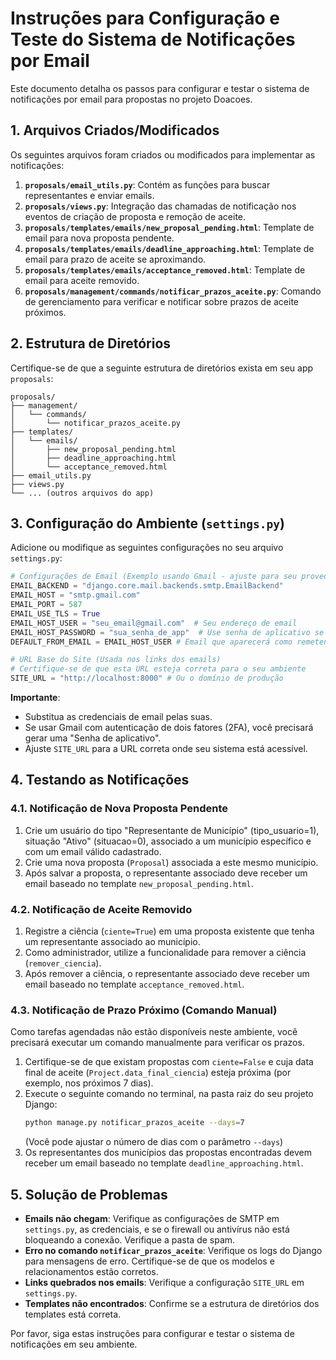 # Instruções para Configuração e Teste do Sistema de Notificações por Email

Este documento detalha os passos para configurar e testar o sistema de notificações por email para propostas no projeto Doacoes.

## 1. Arquivos Criados/Modificados

Os seguintes arquivos foram criados ou modificados para implementar as notificações:

1.  **`proposals/email_utils.py`**: Contém as funções para buscar representantes e enviar emails.
2.  **`proposals/views.py`**: Integração das chamadas de notificação nos eventos de criação de proposta e remoção de aceite.
3.  **`proposals/templates/emails/new_proposal_pending.html`**: Template de email para nova proposta pendente.
4.  **`proposals/templates/emails/deadline_approaching.html`**: Template de email para prazo de aceite se aproximando.
5.  **`proposals/templates/emails/acceptance_removed.html`**: Template de email para aceite removido.
6.  **`proposals/management/commands/notificar_prazos_aceite.py`**: Comando de gerenciamento para verificar e notificar sobre prazos de aceite próximos.

## 2. Estrutura de Diretórios

Certifique-se de que a seguinte estrutura de diretórios exista em seu app `proposals`:

```
proposals/
├── management/
│   └── commands/
│       └── notificar_prazos_aceite.py
├── templates/
│   └── emails/
│       ├── new_proposal_pending.html
│       ├── deadline_approaching.html
│       └── acceptance_removed.html
├── email_utils.py
├── views.py
└── ... (outros arquivos do app)
```

## 3. Configuração do Ambiente (`settings.py`)

Adicione ou modifique as seguintes configurações no seu arquivo `settings.py`:

```python
# Configurações de Email (Exemplo usando Gmail - ajuste para seu provedor)
EMAIL_BACKEND = "django.core.mail.backends.smtp.EmailBackend"
EMAIL_HOST = "smtp.gmail.com"
EMAIL_PORT = 587
EMAIL_USE_TLS = True
EMAIL_HOST_USER = "seu_email@gmail.com"  # Seu endereço de email
EMAIL_HOST_PASSWORD = "sua_senha_de_app"  # Use senha de aplicativo se usar Gmail com 2FA
DEFAULT_FROM_EMAIL = EMAIL_HOST_USER # Email que aparecerá como remetente

# URL Base do Site (Usada nos links dos emails)
# Certifique-se de que esta URL esteja correta para o seu ambiente
SITE_URL = "http://localhost:8000" # Ou o domínio de produção
```

**Importante**: 
*   Substitua as credenciais de email pelas suas.
*   Se usar Gmail com autenticação de dois fatores (2FA), você precisará gerar uma "Senha de aplicativo".
*   Ajuste `SITE_URL` para a URL correta onde seu sistema está acessível.

## 4. Testando as Notificações

### 4.1. Notificação de Nova Proposta Pendente

1.  Crie um usuário do tipo "Representante de Município" (tipo_usuario=1), situação "Ativo" (situacao=0), associado a um município específico e com um email válido cadastrado.
2.  Crie uma nova proposta (`Proposal`) associada a este mesmo município.
3.  Após salvar a proposta, o representante associado deve receber um email baseado no template `new_proposal_pending.html`.

### 4.2. Notificação de Aceite Removido

1.  Registre a ciência (`ciente=True`) em uma proposta existente que tenha um representante associado ao município.
2.  Como administrador, utilize a funcionalidade para remover a ciência (`remover_ciencia`).
3.  Após remover a ciência, o representante associado deve receber um email baseado no template `acceptance_removed.html`.

### 4.3. Notificação de Prazo Próximo (Comando Manual)

Como tarefas agendadas não estão disponíveis neste ambiente, você precisará executar um comando manualmente para verificar os prazos.

1.  Certifique-se de que existam propostas com `ciente=False` e cuja data final de aceite (`Project.data_final_ciencia`) esteja próxima (por exemplo, nos próximos 7 dias).
2.  Execute o seguinte comando no terminal, na pasta raiz do seu projeto Django:
    ```bash
    python manage.py notificar_prazos_aceite --days=7 
    ```
    (Você pode ajustar o número de dias com o parâmetro `--days`)
3.  Os representantes dos municípios das propostas encontradas devem receber um email baseado no template `deadline_approaching.html`.

## 5. Solução de Problemas

*   **Emails não chegam**: Verifique as configurações de SMTP em `settings.py`, as credenciais, e se o firewall ou antivírus não está bloqueando a conexão. Verifique a pasta de spam.
*   **Erro no comando `notificar_prazos_aceite`**: Verifique os logs do Django para mensagens de erro. Certifique-se de que os modelos e relacionamentos estão corretos.
*   **Links quebrados nos emails**: Verifique a configuração `SITE_URL` em `settings.py`.
*   **Templates não encontrados**: Confirme se a estrutura de diretórios dos templates está correta.

Por favor, siga estas instruções para configurar e testar o sistema de notificações em seu ambiente.
